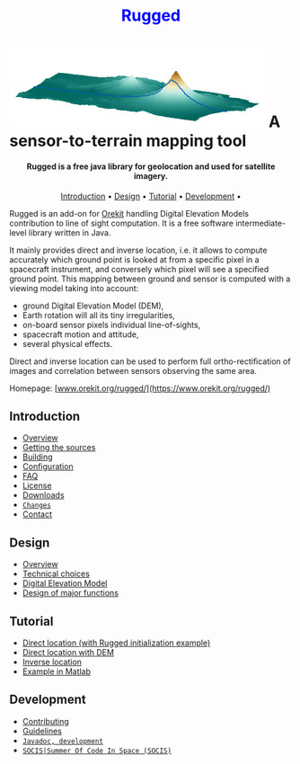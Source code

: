 <h1 style="color:blue;" align="center">
  Rugged
</h1>
<h1>
  <img src="src/site/resources/images/rugged-logo.png" alt="Rugged">
  A sensor-to-terrain mapping tool
</h1>

<h4 align="center">Rugged is a free java library for geolocation and used for satellite imagery.</h4>

<p align="center">
  <a href="#introduction">Introduction</a> •
  <a href="#design">Design</a> •
  <a href="#tutorial">Tutorial</a> •
  <a href="#development">Development</a> •
</p>



Rugged is an add-on for [Orekit](https://www.orekit.org/) handling Digital Elevation Models contribution to 
line of sight computation. It is a free software intermediate-level library written in Java.

It mainly provides direct and inverse location, i.e. it allows to compute accurately 
which ground point is looked at from a specific pixel in a spacecraft instrument, 
and conversely which pixel will see a specified ground point. This mapping between 
ground and sensor is computed with a viewing model taking into account:
* ground Digital Elevation Model (DEM), 
* Earth rotation will all its tiny irregularities, 
* on-board sensor pixels individual line-of-sights, 
* spacecraft motion and attitude,
* several physical effects.

Direct and inverse location can be used to perform full ortho-rectification of 
images and correlation between sensors observing the same area.

Homepage: [www.orekit.org/rugged/](https://www.orekit.org/rugged/)



## Introduction
* [Overview](src/site/markdown/index.md)  
* [Getting the sources](src/site/markdown/sources.md)
* [Building](src/site/markdown/building.md)
* [Configuration](src/site/markdown/configuration.md)
* [FAQ](src/site/markdown/faq.md)
* [License](LICENSE.txt)
* [Downloads](src/site/markdown/downloads.md)
* [`Changes`](src/site/xdoc/changes.xml)
* [Contact](src/site/markdown/contact.md)

## Design


* [Overview](src/site/markdown/design/overview.md)
* [Technical choices](src/site/markdown/design/technical-choices.md)
* [Digital Elevation Model](src/site/markdown/design/digital-elevation-model.md)
* [Design of major functions](src/site/markdown/design/design.md)

## Tutorial

* [Direct location (with Rugged initialization example)](src/site/markdown/tutorials/direct-location.md)
* [Direct location with DEM](src/site/markdown/tutorials/direct-location-with-DEM.md)
* [Inverse location](src/site/markdown/tutorials/inverse-location.md)
* [Example in Matlab](src/site/markdown/tutorials/matlab-example.md)

## Development

* [Contributing](src/site/markdown/contributing.md)
* [Guidelines](src/site/markdown/guidelines.md)
* [`Javadoc, development`](https://www.orekit.org/site-rugged-development/apidocs/index.html)
* [`SOCIS|Summer Of Code In Space (SOCIS)`]()
